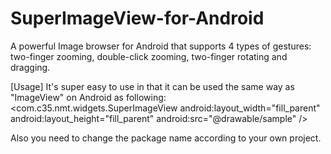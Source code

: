 # SuperImageView-for-Android
A powerful Image browser for Android that supports 4 types of gestures: two-finger zooming, double-click zooming, two-finger rotating and dragging.

[Usage]
It's super easy to use in that it can be used the same way as "ImageView" on Android as following:
 <com.c35.nmt.widgets.SuperImageView
        android:layout_width="fill_parent"
        android:layout_height="fill_parent"
        android:src="@drawable/sample" />

Also you need to change the package name according to your own project.
